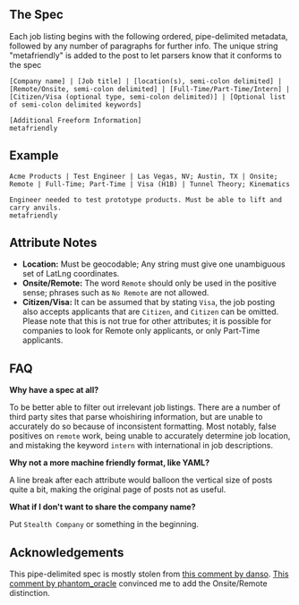 ## The Spec
Each job listing begins with the following ordered, pipe-delimited metadata, followed by any number of paragraphs for further info. The unique string "metafriendly" is added to the post to let parsers know that it conforms to the spec
```
[Company name] | [Job title] | [location(s), semi-colon delimited] | [Remote/Onsite, semi-colon delimited] | [Full-Time/Part-Time/Intern] | [Citizen/Visa (optional type, semi-colon delimited)] | [Optional list of semi-colon delimited keywords]

[Additional Freeform Information] 
metafriendly
```

## Example
```
Acme Products | Test Engineer | Las Vegas, NV; Austin, TX | Onsite; Remote | Full-Time; Part-Time | Visa (H1B) | Tunnel Theory; Kinematics

Engineer needed to test prototype products. Must be able to lift and carry anvils. 
metafriendly
```

## Attribute Notes

* **Location:** Must be geocodable; Any string must give one unambiguous set of LatLng coordinates.
* **Onsite/Remote:** The word `Remote` should only be used in the positive sense; phrases such as `No Remote` are not allowed.
* **Citizen/Visa:** It can be assumed that by stating `Visa`, the job posting also accepts applicants that are `Citizen`, and `Citizen` can be omitted. Please note that this is not true for other attributes; it is possible for companies to look for Remote only applicants, or only Part-Time applicants.

## FAQ

**Why have a spec at all?**

To be better able to filter out irrelevant job listings. There are a number of third party sites that parse whoishiring information, but are unable to accurately do so because of inconsistent formatting. Most notably, false positives on `remote` work, being unable to accurately determine job location, and mistaking the keyword `intern` with international in job descriptions.

**Why not a more machine friendly format, like YAML?**

A line break after each attribute would balloon the vertical size of posts quite a bit, making the original page of posts not as useful.

**What if I don't want to share the company name?**

Put `Stealth Company` or something in the beginning.

## Acknowledgements

This pipe-delimited spec is mostly stolen from [this comment by danso](https://news.ycombinator.com/item?id=9635683). [This comment by phantom_oracle](https://news.ycombinator.com/item?id=9635791) convinced me to add the Onsite/Remote distinction.
